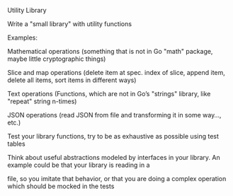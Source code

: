 Utility Library

Write a "small library" with utility functions

Examples:

Mathematical operations (something that is not in Go "math" package, maybe little cryptographic things)

Slice and map operations (delete item at spec. index of slice, append item, delete all items, sort items in different ways)

Text operations (Functions, which are not in Go’s "strings" library, like "repeat" string n-times)

JSON operations (read JSON from file and transforming it in some way…, etc.)

Test your library functions, try to be as exhaustive as possible using test tables 

Think about useful abstractions modeled by interfaces in your library. An example could be that your library is reading in a  

file, so you imitate that behavior, or that you are doing a complex operation which should be mocked in the tests
